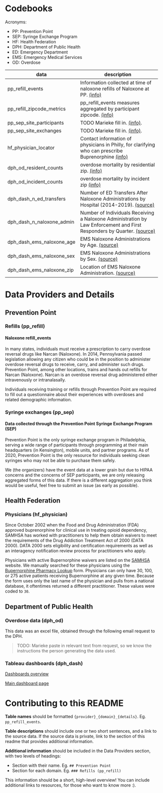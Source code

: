 Codebooks
=========

Acronyms:

* PP: Prevention Point
* SEP: Syringe Exchange Program
* HF: Health Federation
* DPH: Department of Public Health
* ED: Emergency Department
* EMS: Emergency Medical Services
* OD: Overdose


| data | description |
| ---- | ----------- |
| pp_refill_events | Information collected at time of naloxone refills of Naloxone at PP. [(info)](#refills-pp_refill) |
| pp_refill_zipcode_metrics | pp_refill_events measures aggregated by participant zipcode. [(info)](#refills-pp_refill) |
| pp_sep_site_participants | TODO Marieke fill in. [(info)](#syringe-exchanges-pp_sep). |
| pp_sep_site_exchanges | TODO Marieke fill in. [(info)](#syringe-exchanges-pp_sep). |
| hf_physician_locator | Contact information of physicians in Philly, for clarifying who can prescribe Buprenorphine [(info)](#physicians-hf_physician) |
| dph_od_resident_counts | overdose mortality by residential zip. [(info)](#overdose-data-dph_od) |
| dph_od_incident_counts | overdose mortality by incident zip [(info)](#overdose-data-dph_od) |
| dph_dash_n_ed_transfers | Number of ED Transfers After Naloxone Administrations by Hospital (2014-2019). [(source)](https://public.tableau.com/profile/pdph#!/vizhome/NaloxoneAdministrationsbyFirstResponders/NumberofNaloxoneAdministrationsbyLawEnforcementandFirstRespondersbyQuarter) |
| dph_dash_n_naloxone_admin | Number of Individuals Receiving a Naloxone Administration by Law Enforcement and First Responders by Quarter. [(source)](https://public.tableau.com/profile/pdph#!/vizhome/NaloxoneAdministrationsbyFirstResponders/NumberofNaloxoneAdministrationsbyLawEnforcementandFirstRespondersbyQuarter) |
| dph_dash_ems_naloxone_age | EMS Naloxone Administrations by Age. [(source)](https://public.tableau.com/profile/pdph#!/vizhome/NaloxoneAdministrationsbyFirstResponders/EMSNaloxoneAdministrationsbyAge) |
| dph_dash_ems_naloxone_sex | EMS Naloxone Administrations by Sex. [(source)](https://public.tableau.com/profile/pdph#!/vizhome/NaloxoneAdministrationsbyFirstResponders/EMSNaloxoneAdministrationsbySex) |
| dph_dash_ems_naloxone_zip | Location of EMS Naloxone Administration. [(source)](https://public.tableau.com/profile/pdph#!/vizhome/NaloxoneAdministrationsbyFirstResponders/LocationofEMSNaloxoneAdministrations) |

Data Providers and Details
==========================

## Prevention Point

### Refills (pp_refill)

#### Naloxone refill_events
In many states, individuals must receive a prescription to carry overdose reversal drugs like Narcan (Naloxone). In 2014, Pennsylvania passed legislation allowing any citizen who could be in the position to administer overdose reversal drugs to receive, carry, and administer such drugs. Prevention Point, among other locations, trains and hands out refills for Narcan (Naloxone).  Narcan is an overdose reversal drug administered either intravenously or intranalasally. 

Individuals receiving training or refills through Prevention Point are required to fill out a questionnaire about their experiences with overdoses and related demographic information. 

<!-- | data | description |
| age | participant age at time of refill |
| gender | participant identified gender | 
| race | particpant race | 
| n_pp_refill | number of naloxone refills received at PP | 
| n_o_refill | number of refills from other locations | 
| n_ods | number of overdoses witnessed by participant |
| n_admins | number of individuals given narcan by participant |
| n_revivals | number of individuals revived by narcan adminstered by participant | 
| used_narcan_type | form of narcan used by participant | 
| ml_naloxone | amount of naloxone used by participant | 
| cpr_used | rescue breathing was employed at time of narcan use | 
| outcome | events following narcan administration | 
| outcome_ems | was EMS called at time of narcan use | 
| outcome_police | were police called at time of narcan use | 
| outcome_ed | was individual taken to emergency room |
| outcome_death | did individual die after narcan use |
| outcome_unk | outcome of narcan use unknown |
| outcome_ok | individual was revived and well after narcan administration |
| od_drug | drug used at time of overdose | 
| od_drug_heroin | was heroin in individual's system at time of narcan administration |
| od_drug_cocaine | was cocaine in individual's system at time of narcan administration |
| od_drug_fentanyl | was fentanyl in individual's system at time of narcan administration |
| od_drug_unknown | was drug in individual's system at time of narcan administration unknown |
| od_drug_other | were drugs not listed above in individual's system at time of narcan administration |
| od_present | method of identifying overdose in individual |
| od_present_breath | OD identified by irregular or lack of breath |
| od_present_unresponsive | OD identified: individual was unresponsive or unconcious |
| od_present_coloring | OD identified by skin color (blue or purple) |
| od_present_other | OD identified through other means |
| data_date_range | quarters of 2019 in which refills occurred | -->


### Syringe exchanges (pp_sep)
#### Data collected through the Prevention Point Syringe Exchange Program (SEP)
Prevention Point is the only syringe exchange program in Philadelphia, serving a wide range of participants through programming at their main headquarters (in Kensington), mobile units, and partner programs. As of 2020, Prevention Point is the only resource for individuals seeking clean syringes who may not be able to purchase them safely.

We (the organizers) have the event data at a lower grain but due to HIPAA concerns and the concerns of SEP participants, we are only releasing aggregated forms of this data.  If there is a different aggregation you think would be useful, feel free to submit an issue (as early as possible).

<!-- sep_participants_month_site
|data | description | 
| site_id | site at which syringes were received/exchanged |
| visit_month | month in which syringes were received/exchanged |
| count_distinct_participants | number of distinct participants at that site during that month | 

sep_ -->

## Health Federation

### Physicians (hf_physician)
Since October 2002 when the Food and Drug Administration (FDA) approved buprenorphine for clinical use in treating opioid dependency, SAMHSA has worked with practitioners to help them obtain waivers to meet the requirements of the Drug Addiction Treatment Act of 2000 (DATA 2000). DATA 2000 sets eligibility and certification requirements as well as an interagency notification review process for practitioners who apply.

Physicians with active Bupernorphine waivers are listed on the [SAMHSA](https://www.samhsa.gov/medication-assisted-treatment/practitioner-program-data/treatment-practitioner-locator) website. We manually searched for these physicians using the [Bupernorphine Pharmacy Lookup](https://www.samhsa.gov/bupe/lookup-form) form. Physicians can only have 30, 100, or 275 active patients receiving Bupernorphine at any given time. Because the form uses only the last name of the physician and pulls from a national database, it oftentimes returned a different practitioner.  These values were coded to `30`.

## Department of Public Health

### Overdose data (dph_od)

This data was an excel file, obtained through the following email request to the DPH.

> TODO: Marieke paste in relevant text from request, so we know the instructions the person generating the data used.

### Tableau dashboards (dph_dash)

[Dashboards overview](https://public.tableau.com/profile/pdph#!/)

[Main dashboard page](https://public.tableau.com/profile/pdph#!/vizhome/SummaryPage_0/SummaryPage)


Contributing to this README
===========================


**Table names** should be formatted `{provider}_{domain}_{details}`. Eg. `pp_refill_events`.

**Table descriptions** should include one or two short sentences, and a link to the source data. If the source data is private, link to the section of this readme that provides additional information.
 
**Additional information** should be included in the Data Providers section, with two levels of headings:

* Section with their name. Eg. `## Prevention Point`
* Section for each domain. Eg. `### Refills (pp_refill)`

This information should be a short, high-level overview! You can include additional links to resources, for those who want to know more :).
